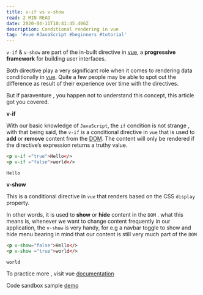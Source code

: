 ```yaml
---
title: v-if vs v-show
read: 2 MIN READ
date: 2020-04-11T10:41:45.406Z
description: Conditional rendering in vue
tag: '#vue #JavaScript #beginners #tutorial'
---
```



`v-if` & `v-show` are part of the in-built directive in [vue](https://vuejs.org/v2/guide/index.html), a **progressive framework** for building user interfaces.


Both directive play a very significant role when it comes to rendering data conditionally in [vue](https://vuejs.org/v2/guide/index.html).  Quite a few people may be able to spot out the difference as result of their experience over time with the directives.

But if paraventure , you happen not to understand this concept, this article got you covered.

**v-if**

With our basic knowledge of `JavaScript`, the `if` condition is not strange , with that being said, the `v-if` is a conditional directive in `vue` that is used to **add** or **remove** content from the [DOM](https://vuejs.org/v2/guide/render-function.html).  The content will only be rendered if the directive’s expression returns a truthy value.

```html
<p v-if ="true">Hello</>
<p v-if ="false">world</>

```
```
Hello
```
**v-show**

This is a conditional directive in `vue` that renders based on the CSS `display` property. 

In other words, it is used to **show** or **hide** content in the `DOM` . what this means is, whenever we want to change content frequently in our application, the `v-show` is very handy, for e.g a navbar toggle to show and hide menu bearing in mind that our content is still very much part of the `DOM`


```html
<p v-show="false">Hello</>
<p v-show ="true">world</>

```
```
world
```

To practice more , visit vue [documentation](https://vuejs.org/v2/guide/conditional.html#Conditional-Groups-with-v-if-on-lt-template-gt)

Code sandbox sample [demo](https://codesandbox.io/embed/github/ojudith/vue-in-action?codemirror=1) 


 
